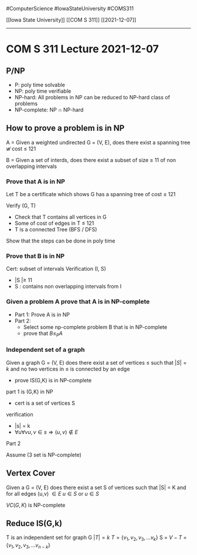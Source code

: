 #ComputerScience  #IowaStateUniversity #COMS311 


[[Iowa State University]] [[COM S 311]] [[2021-12-07]]

---

# COM S 311 Lecture 2021-12-07

## P/NP

- P: poly time solvable 
- NP: poly time verifiable 
- NP-hard: All problems in NP can be reduced to NP-hard class of problems
- NP-complete: NP $\cap$ NP-hard


## How to prove a problem is in NP

A = Given a weighted undirected G = (V, E), does there  exist a spanning tree $\not w$ cost $\leq$ 121

B = Given a set of interds, does there exist a subset of size $\geq$ 11 of non overlapping intervals 

### Prove that A is in NP

Let T be a certificate which shows G has a spanning tree of cost $\leq$ 121

Verify (G, T)

- Check that T contains all vertices in G 
- Some of cost of edges in T $\leq$ 121
- T is a connected Tree (BFS / DFS)

Show that the steps can be done in poly time 

### Prove that B is in NP

Cert: subset of intervals 
Verification (I, S)
 
 - |S |$\geq$ 11
 - S : contains non overlapping intervals from I

### Given a problem A prove that A is in NP-complete 

- Part 1: Prove A is in NP
- Part 2:
	-  Select some np-complete problem B that is in NP-complete 
	- prove that $B \leq_P A$

### Independent set of a graph 

Given a graph G = (V, E) does there exist a set of vertices $\leq$ such that $|S| = k$ and no two vertices in $\leq$ is connected by an edge

- prove IS(G,K) is in NP-complete 

part 1 is (G,K) in NP

- cert is a set of vertices S 

verification
- |s| = k
- $\forall u \forall v u,v \in s \Rightarrow (u,v) \not\in E$

Part 2

Assume (3 set is NP-complete)


## Vertex Cover 

Given a G = (V, E) does there exist a set S of vertices such that |S| = K and for all edges (u,v) $\in E$ $u \in S$ or $u \in S$

$V C (G, K)$ is NP-complete


## Reduce IS(G,k)

T is an independent set for graph G $|T| = k$
$T = \{v_1, v_2, v_3, ... v_k\}$
S = $V - T$ = $\{v_1, v_2, v_3, ... v_{n -k}\}$
